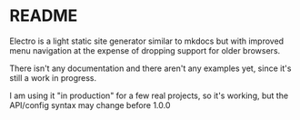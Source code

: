 # README

Electro is a light static site generator similar to mkdocs but with improved menu navigation at 
the expense of dropping support for older browsers.

There isn't any documentation and there aren't any examples yet, since it's still a work in progress.

I am using it "in production" for a few real projects, so it's working, but the API/config syntax 
may change before 1.0.0